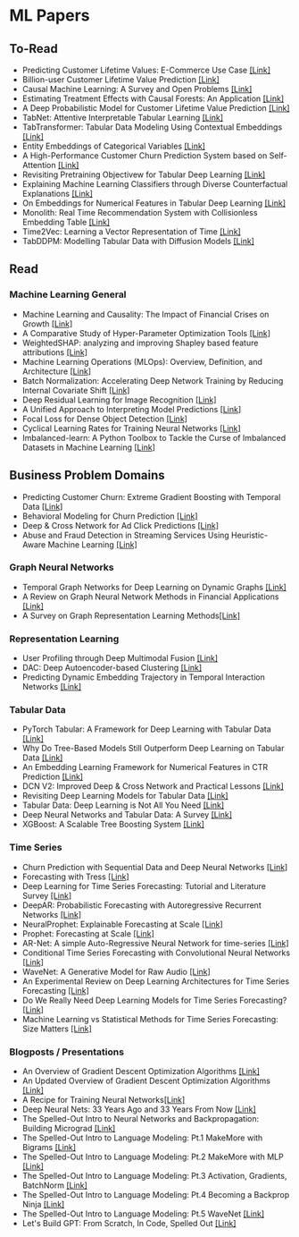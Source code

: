 # ML Papers

## To-Read
* Predicting Customer Lifetime Values: E-Commerce Use Case [[Link]](https://arxiv.org/abs/2102.05771)
* Billion-user Customer Lifetime Value Prediction [[Link]](https://arxiv.org/abs/2208.13358)
* Causal Machine Learning: A Survey and Open Problems [[Link]](https://arxiv.org/abs/2206.15475)
* Estimating Treatment Effects with Causal Forests: An Application [[Link]](https://arxiv.org/abs/1902.07409)
* A Deep Probabilistic Model for Customer Lifetime Value Prediction [[Link]](https://arxiv.org/abs/1912.07753)
* TabNet: Attentive Interpretable Tabular Learning [[Link]](https://arxiv.org/abs/1908.07442)
* TabTransformer: Tabular Data Modeling Using Contextual Embeddings [[Link]](https://arxiv.org/abs/2012.06678)
* Entity Embeddings of Categorical Variables [[Link]](https://arxiv.org/abs/1604.06737)
* A High-Performance Customer Churn Prediction System based on Self-Attention [[Link]](https://arxiv.org/abs/2206.01523)
* Revisiting Pretraining Objectivew for Tabular Deep Learning [[Link]](https://arxiv.org/abs/2207.03208)
* Explaining Machine Learning Classifiers through Diverse Counterfactual Explanations [[Link]](https://arxiv.org/abs/1905.07697)
* On Embeddings for Numerical Features in Tabular Deep Learning [[Link]](https://arxiv.org/abs/2203.05556)
* Monolith: Real Time Recommendation System with Collisionless Embedding Table [[Link]](https://arxiv.org/abs/2209.07663)
* Time2Vec: Learning a Vector Representation of Time [[Link]](https://arxiv.org/abs/1907.05321)
* TabDDPM: Modelling Tabular Data with Diffusion Models [[Link]](https://arxiv.org/abs/2209.15421)

## Read
### Machine Learning General
* Machine Learning and Causality: The Impact of Financial Crises on Growth [[Link]](shorturl.at/izFMR)
* A Comparative Study of Hyper-Parameter Optimization Tools [[Link]](https://arxiv.org/abs/2201.06433)
* WeightedSHAP: analyzing and improving Shapley based feature attributions [[Link]](https://arxiv.org/abs/2209.13429)
* Machine Learning Operations (MLOps): Overview, Definition, and Architecture [[Link]](https://arxiv.org/abs/2205.02302)
* Batch Normalization: Accelerating Deep Network Training by Reducing Internal Covariate Shift [[Link]](https://arxiv.org/abs/1502.03167)
* Deep Residual Learning for Image Recognition [[Link]](https://arxiv.org/abs/1512.03385)
* A Unified Approach to Interpreting Model Predictions [[Link]](https://arxiv.org/abs/1705.07874)
* Focal Loss for Dense Object Detection [[Link]](https://arxiv.org/abs/1708.02002)
* Cyclical Learning Rates for Training Neural Networks [[Link]](https://arxiv.org/abs/1506.01186)
* Imbalanced-learn: A Python Toolbox to Tackle the Curse of Imbalanced Datasets in Machine Learning [[Link]](https://arxiv.org/abs/1609.06570)

## Business Problem Domains
* Predicting Customer Churn: Extreme Gradient Boosting with Temporal Data [[Link]](https://arxiv.org/abs/1802.03396)
* Behavioral Modeling for Churn Prediction [[Link]](https://arxiv.org/abs/1512.06430)
* Deep & Cross Network for Ad Click Predictions [[Link]](https://arxiv.org/abs/1708.05123)
* Abuse and Fraud Detection in Streaming Services Using Heuristic-Aware Machine Learning [[Link]](https://arxiv.org/abs/2203.02124)

### Graph Neural Networks
* Temporal Graph Networks for Deep Learning on Dynamic Graphs [[Link]](https://arxiv.org/abs/2006.10637)
* A Review on Graph Neural Network Methods in Financial Applications [[Link]](https://arxiv.org/abs/2111.15367)
* A Survey on Graph Representation Learning Methods[[Link]](https://arxiv.org/abs/2204.01855v2)

### Representation Learning
* User Profiling through Deep Multimodal Fusion [[Link]](https://faculty.washington.edu/mdecock/papers/gfarnadi2018a.pdf)
* DAC: Deep Autoencoder-based Clustering [[Link]](https://arxiv.org/abs/2102.07472)
* Predicting Dynamic Embedding Trajectory in Temporal Interaction Networks [[Link]](https://cs.stanford.edu/~srijan/pubs/jodie-kdd2019.pdf)

### Tabular Data
* PyTorch Tabular: A Framework for Deep Learning with Tabular Data [[Link]](https://arxiv.org/abs/2104.13638)
* Why Do Tree-Based Models Still Outperform Deep Learning on Tabular Data [[Link]](https://arxiv.org/abs/2207.08815)
* An Embedding Learning Framework for Numerical Features in CTR Prediction [[Link]](https://arxiv.org/abs/2012.08986)
* DCN V2: Improved Deep & Cross Network and Practical Lessons [[Link]](https://arxiv.org/abs/2008.13535)
* Revisiting Deep Learning Models for Tabular Data [[Link]](https://arxiv.org/abs/2106.11959)
* Tabular Data: Deep Learning is Not All You Need [[Link]](https://arxiv.org/abs/2106.03253?source=mlcontests)
* Deep Neural Networks and Tabular Data: A Survey [[Link]](https://arxiv.org/abs/2110.01889)
* XGBoost: A Scalable Tree Boosting System [[Link]](https://arxiv.org/abs/1603.02754)

### Time Series
* Churn Prediction with Sequential Data and Deep Neural Networks [[Link]](https://arxiv.org/abs/1909.11114)
* Forecasting with Tress [[Link]](https://www.sciencedirect.com/science/article/pii/S0169207021001679)
* Deep Learning for Time Series Forecasting: Tutorial and Literature Survey [[Link]](https://arxiv.org/abs/2004.10240)
* DeepAR: Probabilistic Forecasting with Autoregressive Recurrent Networks [[Link]](https://arxiv.org/abs/1704.04110)
* NeuralProphet: Explainable Forecasting at Scale [[Link]](https://arxiv.org/abs/2111.15397)
* Prophet: Forecasting at Scale [[Link]](https://peerj.com/preprints/3190.pdf)
* AR-Net: A simple Auto-Regressive Neural Network for time-series [[Link]](https://arxiv.org/abs/1911.12436)
* Conditional Time Series Forecasting with Convolutional Neural Networks [[Link]](https://arxiv.org/abs/1703.04691)
* WaveNet: A Generative Model for Raw Audio [[Link]](https://arxiv.org/abs/1609.03499)
* An Experimental Review on Deep Learning Architectures for Time Series Forecasting [[Link]](https://arxiv.org/abs/2103.12057)
* Do We Really Need Deep Learning Models for Time Series Forecasting? [[Link]](https://arxiv.org/abs/2101.02118)
* Machine Learning vs Statistical Methods for Time Series Forecasting: Size Matters [[Link]](https://arxiv.org/abs/1909.13316)

### Blogposts / Presentations
* An Overview of Gradient Descent Optimization Algorithms [[Link]](https://ruder.io/optimizing-gradient-descent/)
* An Updated Overview of Gradient Descent Optimization Algorithms [[Link]](https://johnchenresearch.github.io/demon/)
* A Recipe for Training Neural Networks[[Link]](https://karpathy.github.io/2019/04/25/recipe/)
* Deep Neural Nets: 33 Years Ago and 33 Years From Now [[Link]](https://karpathy.github.io/2022/03/14/lecun1989/)
* The Spelled-Out Intro to Neural Networks and Backpropagation: Building Micrograd [[Link]](https://youtu.be/VMj-3S1tku0)
* The Spelled-Out Intro to Language Modeling: Pt.1 MakeMore with Bigrams [[Link]](https://youtu.be/PaCmpygFfXo)
* The Spelled-Out Intro to Language Modeling: Pt.2 MakeMore with MLP [[Link]](https://youtu.be/TCH_1BHY58I)
* The Spelled-Out Intro to Language Modeling: Pt.3 Activation, Gradients, BatchNorm [[Link]](https://youtu.be/P6sfmUTpUmc)
* The Spelled-Out Intro to Language Modeling: Pt.4 Becoming a Backprop Ninja [[Link]](https://youtu.be/q8SA3rM6ckI)
* The Spelled-Out Intro to Language Modeling: Pt.5 WaveNet [[Link]](https://youtu.be/t3YJ5hKiMQ0)
* Let's Build GPT: From Scratch, In Code, Spelled Out [[Link]](https://youtu.be/kCc8FmEb1nY)

